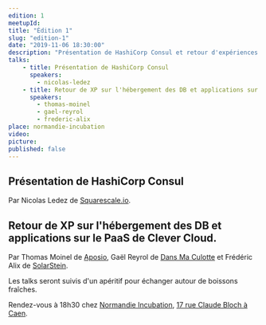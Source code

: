 ```yaml
---
edition: 1
meetupId: 
title: "Édition 1"
slug: "edition-1"
date: "2019-11-06 18:30:00"
description: "Présentation de HashiCorp Consul et retour d'expériences sur Clever Cloud"
talks:
    - title: Présentation de HashiCorp Consul
      speakers:
        - nicolas-ledez 
    - title: Retour de XP sur l'hébergement des DB et applications sur le PaaS de Clever Cloud
      speakers:
        - thomas-moinel
        - gael-reyrol
        - frederic-alix
place: normandie-incubation
video: 
picture: 
published: false
---
```


## Présentation de HashiCorp Consul
Par Nicolas Ledez de [Squarescale.io](https://www.squarescale.com/).

## Retour de XP sur l'hébergement des DB et applications sur le PaaS de Clever Cloud.
Par Thomas Moinel de [Aposio](https://aposio.com/), Gaël Reyrol de [Dans Ma Culotte](https://dansmaculotte.com/) et Frédéric Alix de [SolarStein](https://www.linkedin.com/company/solarsteinfr/).

Les talks seront suivis d'un apéritif pour échanger autour de boissons fraîches.

Rendez-vous à 18h30 chez [Normandie Incubation](https://www.normandie-incubation.com/), [17 rue Claude Bloch à Caen](https://duckduckgo.com/?q=17+rue+Claude+Bloch+caen&atb=v192-3__&ia=maps&iaxm=maps).
